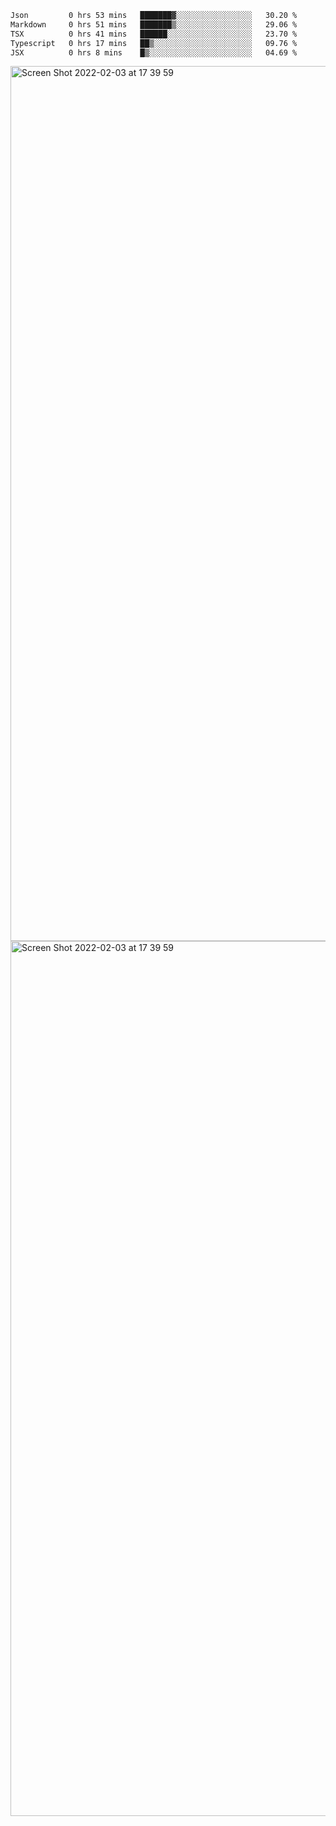 <!--START_SECTION:waka-->

```txt
Json         0 hrs 53 mins   ███████▓░░░░░░░░░░░░░░░░░   30.20 %
Markdown     0 hrs 51 mins   ███████▒░░░░░░░░░░░░░░░░░   29.06 %
TSX          0 hrs 41 mins   ██████░░░░░░░░░░░░░░░░░░░   23.70 %
Typescript   0 hrs 17 mins   ██▒░░░░░░░░░░░░░░░░░░░░░░   09.76 %
JSX          0 hrs 8 mins    █▒░░░░░░░░░░░░░░░░░░░░░░░   04.69 %
```

<!--END_SECTION:waka-->

<img width="1400" alt="Screen Shot 2022-02-03 at 17 39 59" src="https://user-images.githubusercontent.com/45716542/152387304-f2b60485-53a6-4f4b-a818-5cefb1b0c0ae.png">
<img width="1400" alt="Screen Shot 2022-02-03 at 17 39 59" src="https://user-images.githubusercontent.com/45716542/152387273-ea5cdf21-2a45-44da-8bef-00c1763b1d42.png">
